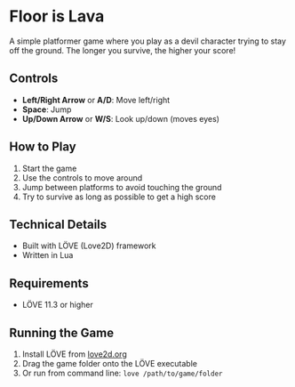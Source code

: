 # Floor is Lava

A simple platformer game where you play as a devil character trying to stay off the ground. The longer you survive, the higher your score!

## Controls

- **Left/Right Arrow** or **A/D**: Move left/right
- **Space**: Jump
- **Up/Down Arrow** or **W/S**: Look up/down (moves eyes)

## How to Play

1. Start the game
2. Use the controls to move around
3. Jump between platforms to avoid touching the ground
4. Try to survive as long as possible to get a high score

## Technical Details

- Built with LÖVE (Love2D) framework
- Written in Lua

## Requirements

- LÖVE 11.3 or higher

## Running the Game

1. Install LÖVE from [love2d.org](https://love2d.org)
2. Drag the game folder onto the LÖVE executable
3. Or run from command line: `love /path/to/game/folder`
